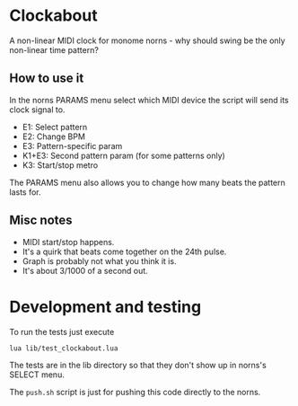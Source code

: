 # Clockabout

A non-linear MIDI clock for monome norns - why should
swing be the only non-linear time pattern?

## How to use it

In the norns PARAMS menu select which MIDI device the script will send its
clock signal to.

- E1: Select pattern
- E2: Change BPM
- E3: Pattern-specific param
- K1+E3: Second pattern param (for some patterns only)
- K3: Start/stop metro

The PARAMS menu also allows you to change how many beats the pattern
lasts for.


## Misc notes

- MIDI start/stop happens.
- It's a quirk that beats come together on the 24th pulse.
- Graph is probably not what you think it is.
- It's about 3/1000 of a second out.

# Development and testing

To run the tests just execute

```
lua lib/test_clockabout.lua
```

The tests are in the lib directory so that they don't show up in norns's
SELECT menu.

The `push.sh` script is just for pushing this code directly to the norns.
